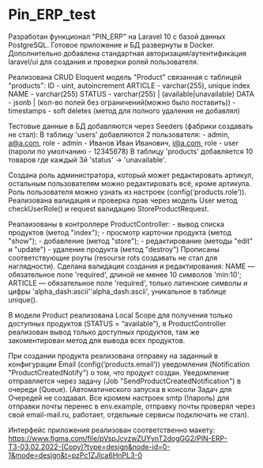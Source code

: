 # Pin_ERP_test

Разработан функционал "PIN_ERP" на Laravel 10 c базой данных PostgreSQL.
Готовое приложение и БД развернуты в Docker.
Дополнительно добавлена стандартная авторизация/аутентификация laravel/ui для создания и проверки ролей пользователя.

Реализована CRUD Eloquent модель "Product" связанная с таблицей "products":
    ID - uint, autoincrement
    ARTICLE - varchar(255), unique index
    NAME - varchar(255)
    STATUS - varchar(255) | (available|unavailable)
    DATA - jsonb | (кол-во полей без ограничений(можно было поставить))
     - timestamps
     - soft deletes (метод для полного удаления не добавлял)

Тестовые данные в БД добавляются через Seeders (фабрики создавать не стал):
    В таблицу 'users' добавляются 2 пользователя:
    - admin, a@a.com, role - admin
    - Иванов Иван Иванович, i@a.com, role - user
    (пароли по умолчанию - 12345678)
    В таблицу 'products' добавляется 10 товаров где каждый 3й 'status' -> 'unavailable'.

Создана роль администратора, который может редактировать артикул, остальным пользователям можно редактировать всё, кроме артикула.
Роль пользователя можно узнать из настроек (config(‘products.role’)).
Реализована валидация и проверка прав через модель User метод checkUserRole() и request валидацию StoreProductRequest.

Реалаизованы в контроллере ProductController:
    - вывод списка продуктов (метод "index");
    - просмотр карточки продукта (метод "show");
    - добавление (метод "store");
    - редактирование (методы "edit" и "update")
    - удаление продукта (метод "destroy")
Прописаны соответствующие роуты (resourse rots создавать не стал для наглядности).
Сделана валидация создания и редактирования:
NAME — обязательное поле 'required', длиной не менее 10 символов 'min:10';
ARTICLE — обязательное поле 'required', только латинские символы и цифры 'alpha_dash:ascii''alpha_dash:ascii', уникальное в таблице unique().

В модели Product реализована Local Scope для получения только доступных продуктов (STATUS = “available”),
в ProductController реализован вывод только доступных продуктов, там же закоментирован метод для вывода всех продуктов. 

При создании продукта реализована отправку на заданный в конфигурации Email (config(‘products.email’)) уведомления (Notification "ProductCreatedNotify") о том, что продукт создан.
Уведомление отправляется через задачу (Job "SendProductCreatedNotification") в очереди (Queue).
(Автоматического запуска в консоли Задач для Очередей не создавал. 
Все кромем настроек smtp (!пароль) для отправки почты перенес в env.example, 
отправку почты проверял через свой email-mail.ru, работает, отдельные сервисы подключать не стал).

Интерфейс приложения реализован соответственно макету: 
https://www.figma.com/file/pVspJcvzwZUYynT2dogGG2/PIN-ERP-ТЗ-03.02.2022-(Copy)?type=design&node-id=0-1&mode=design&t=pzPc1ZJlca6HnPL3-0

